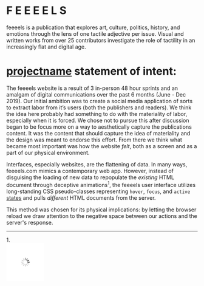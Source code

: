 # F E E E E L S

feeeels is a publication that explores art, culture, politics, history, and emotions through the lens of one tactile adjective per issue. Visual and written works from over 25 contributors investigate the role of tactility in an increasingly flat and digital age.


# [projectname](https://projectname.net) statement of intent: 



The feeeels website is a result of 3 in-person 48 hour sprints and an amalgam of digital communications over the past 6 months (June - Dec 2019). Our initial ambition was to create a social media application of sorts to extract labor from it’s users (both the publishers and readers). We think the idea here probably had something to do with the materiality of labor, especially when it is forced. We chose not to pursue this after discussion began to be focus more on a way to aesthetically capture the publications content. It was the content that should capture the idea of materiality and the design was meant to endorse this effort. From there we think what became most important was how the website *felt*, both as a screen and as a part of our physical environment. 

Interfaces, especially websites, are the flattening of data. In many ways, feeeels.com mimics a contemporary web app. However, instead of disguising the loading of new data to repopulate the *existing* HTML document through deceptive animations<sup>1</sup>, the feeeels user interface utilizes long-standing CSS pseudo-classes representing `hover`, `focus`, and `active` [states](https://developer.mozilla.org/en-US/docs/Web/CSS/:active) and pulls *different* HTML documents from the server.


This method was chosen for its physical implications: by letting the browser reload we draw attention to the negative space between our actions and the server's response. 

<hr>

1.<br><img src="assets/images/spinner.gif" width='100px' height='100px' >